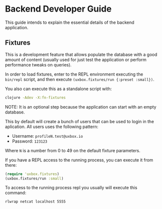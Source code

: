 # Backend Developer Guide #

This guide intends to explain the essential details of the backend
application.


## Fixtures ##

This is a development feature that allows populate the database with a
good amount of content (usually used for just test the application or
perform performance tweaks on queries).

In order to load fixtures, enter to the REPL environment executing the
`bin/repl` script, and then execute `(uxbox.fixtures/run {:preset :small})`.

You also can execute this as a standalone script with:

```bash
clojure -Adev -X:fn-fixtures
```

NOTE: It is an optional step because the application can start with an
empty database.

This by default will create a bunch of users that can be used to login
in the aplication. All users uses the following pattern:

- Username: `profileN.test@uxbox.io`
- Password: `123123`

Where `N` is a number from 0 to 49 on the default fixture parameters.

If you have a REPL access to the running process, you can execute it
from there:

```clojure
(require 'uxbox.fixtures)
(uxbox.fixtures/run :small)
```

To access to the running process repl you usually will execute this
command:

```bash
rlwrap netcat localhost 5555
```

